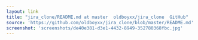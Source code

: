 ```yaml
---
layout: link
title: "jira_clone/README.md at master  oldboyxx/jira_clone  GitHub"
source: 'https://github.com/oldboyxx/jira_clone/blob/master/README.md'
screenshot: 'screenshots/de40e381-d3e1-4432-8949-352780368fbc.jpg'
---
```


